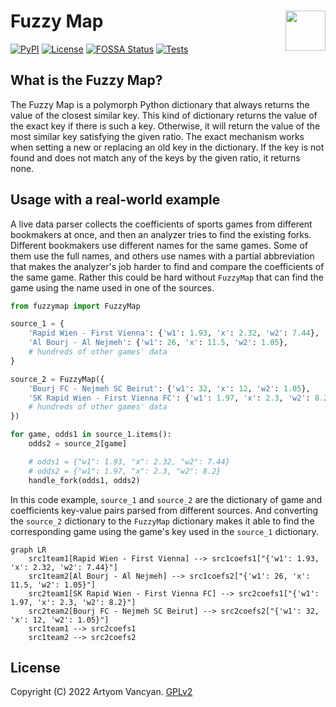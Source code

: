 # Fuzzy Map <img src="https://github.com/pysnippet.png" align="right" height="64" />

[![PyPI](https://img.shields.io/pypi/v/fuzzymap.svg)](https://pypi.org/project/fuzzymap/)
[![License](https://img.shields.io/pypi/l/fuzzymap.svg?color=blue)](https://github.com/pysnippet/fuzzymap/blob/master/LICENSE)
[![FOSSA Status](https://app.fossa.com/api/projects/git%2Bgithub.com%2Fpysnippet%2Ffuzzymap.svg?type=shield)](https://app.fossa.com/projects/git%2Bgithub.com%2Fpysnippet%2Ffuzzymap?ref=badge_shield)
[![Tests](https://github.com/pysnippet/fuzzymap/actions/workflows/tests.yml/badge.svg)](https://github.com/pysnippet/fuzzymap/actions/workflows/tests.yml)

## What is the Fuzzy Map?

The Fuzzy Map is a polymorph Python dictionary that always returns the value of the closest similar key. This kind of
dictionary returns the value of the exact key if there is such a key. Otherwise, it will return the value of the most
similar key satisfying the given ratio. The exact mechanism works when setting a new or replacing an old key in the
dictionary. If the key is not found and does not match any of the keys by the given ratio, it returns none.

## Usage with a real-world example

A live data parser collects the coefficients of sports games from different bookmakers at once, and then an analyzer
tries to find the existing forks. Different bookmakers use different names for the same games. Some of them use the full
names, and others use names with a partial abbreviation that makes the analyzer's job harder to find and compare the
coefficients of the same game. Rather this could be hard without `FuzzyMap` that can find the game using the name used
in one of the sources.

```python
from fuzzymap import FuzzyMap

source_1 = {
    'Rapid Wien - First Vienna': {'w1': 1.93, 'x': 2.32, 'w2': 7.44},
    'Al Bourj - Al Nejmeh': {'w1': 26, 'x': 11.5, 'w2': 1.05},
    # hundreds of other games' data
}

source_2 = FuzzyMap({
    'Bourj FC - Nejmeh SC Beirut': {'w1': 32, 'x': 12, 'w2': 1.05},
    'SK Rapid Wien - First Vienna FC': {'w1': 1.97, 'x': 2.3, 'w2': 8.2},
    # hundreds of other games' data
})

for game, odds1 in source_1.items():
    odds2 = source_2[game]

    # odds1 = {"w1": 1.93, "x": 2.32, "w2": 7.44}
    # odds2 = {"w1": 1.97, "x": 2.3, "w2": 8.2}
    handle_fork(odds1, odds2)
```

In this code example, `source_1` and `source_2` are the dictionary of game and coefficients key-value pairs parsed from
different sources. And converting the `source_2` dictionary to the `FuzzyMap` dictionary makes it able to find the
corresponding game using the game's key used in the `source_1` dictionary.

```mermaid
graph LR
    src1team1[Rapid Wien - First Vienna] --> src1coefs1["{'w1': 1.93, 'x': 2.32, 'w2': 7.44}"]
    src1team2[Al Bourj - Al Nejmeh] --> src1coefs2["{'w1': 26, 'x': 11.5, 'w2': 1.05}"]
    src2team1[SK Rapid Wien - First Vienna FC] --> src2coefs1["{'w1': 1.97, 'x': 2.3, 'w2': 8.2}"]
    src2team2[Bourj FC - Nejmeh SC Beirut] --> src2coefs2["{'w1': 32, 'x': 12, 'w2': 1.05}"]
    src1team1 --> src2coefs1
    src1team2 --> src2coefs2
```

## License

Copyright (C) 2022 Artyom Vancyan. [GPLv2](https://github.com/pysnippet/fuzzymap/blob/master/LICENSE)
